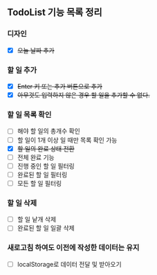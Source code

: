 ## TodoList 기능 목록 정리

### 디자인

- [x] <s>오늘 날짜 추가</s>

### 할 일 추가

- [x] <s>Enter 키 또는 추가 버튼으로 추가</s>
- [x] <s>아무것도 입력하지 않은 경우 할 일을 추가할 수 없다.</s>

### 할 일 목록 확인

- [ ] 해야 할 일의 총개수 확인
- [ ] 할 일이 1개 이상 일 때만 목록 확인 가능
- [x] <s>할 일의 완료 상태 전환</s>
- [ ] 전체 완료 기능
- [ ] 진행 중인 할 일 필터링
- [ ] 완료된 할 일 필터링
- [ ] 모든 할 일 필터링

### 할 일 삭제

- [ ] 할 일 낱개 삭제
- [ ] 완료된 할 일 일괄 삭제

### 새로고침 하여도 이전에 작성한 데이터는 유지

- [ ] localStorage로 데이터 전달 및 받아오기
